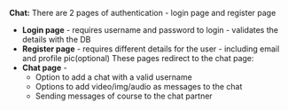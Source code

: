 **Chat:**
There are 2 pages of authentication - login page and register page
* **Login page** - requires username and password to login - validates the details with the DB
* **Register page** - requires different details for the user - including email and profile pic(optional)
These pages redirect to the chat page:
* **Chat page** - 
  * Option to add a chat with a valid username
  * Options to add video/img/audio as messages to the chat
  * Sending messages of course to the chat partner
